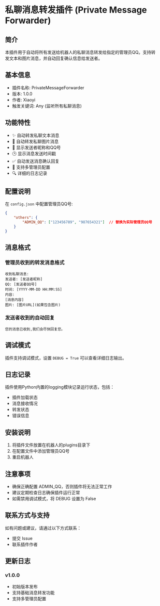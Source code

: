 # 私聊消息转发插件 (Private Message Forwarder)

## 简介
本插件用于自动将所有发送给机器人的私聊消息转发给指定的管理员QQ。支持转发文本和图片消息，并自动回复确认信息给发送者。

## 基本信息
- 插件名称: PrivateMessageForwarder
- 版本: 1.0.0
- 作者: Xiaoyi
- 触发关键词: Any (监听所有私聊消息)

## 功能特性
- ✨ 自动转发私聊文本消息
- 📸 自动转发私聊图片消息
- 👤 显示发送者昵称和QQ号
- 🕒 显示消息发送时间戳
- ✅ 自动发送消息确认回复
- 👥 支持多管理员配置
- 🔍 详细的日志记录

## 配置说明
在 `config.json` 中配置管理员QQ号:
```json
{
    "others": {
        "ADMIN_QQ": ["123456789", "987654321"]  // 替换为实际管理员QQ号
    }
}
```

## 消息格式

### 管理员收到的转发消息格式
```
收到私聊消息:
发送者: [发送者昵称]
QQ: [发送者QQ号]
时间: [YYYY-MM-DD HH:MM:SS]
内容:
[消息内容]
图片: [图片URL](如果包含图片)
```

### 发送者收到的自动回复
```
您的消息已收到,我们会尽快回复您。
```

## 调试模式
插件支持调试模式，设置 `DEBUG = True` 可以查看详细日志输出。

## 日志记录
插件使用Python内置的logging模块记录运行状态，包括：
- 插件加载状态
- 消息接收情况
- 转发状态
- 错误信息

## 安装说明
1. 将插件文件放置在机器人的plugins目录下
2. 在配置文件中添加管理员QQ号
3. 重启机器人

## 注意事项
- 确保正确配置 ADMIN_QQ，否则插件将无法正常工作
- 建议定期检查日志确保插件运行正常
- 如需禁用调试模式，将 DEBUG 设置为 False

## 联系方式与支持
如有问题或建议，请通过以下方式联系：
- 提交 Issue
- 联系插件作者

## 更新日志
### v1.0.0
- 初始版本发布
- 支持基础消息转发功能
- 支持多管理员配置